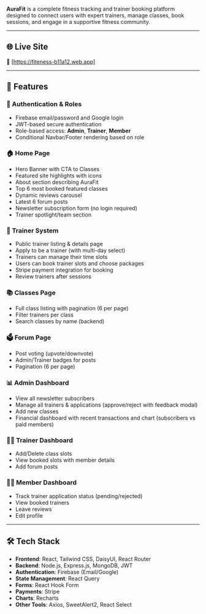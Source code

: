 **AuraFit** is a complete fitness tracking and trainer booking platform designed to connect users with expert trainers, manage classes, book sessions, and engage in a supportive fitness community.

---

## 🌐 Live Site

🔗 [https://fiteness-b11a12.web.app] 

---

## 🚀 Features

### 👤 Authentication & Roles
- Firebase email/password and Google login
- JWT-based secure authentication
- Role-based access: **Admin**, **Trainer**, **Member**
- Conditional Navbar/Footer rendering based on role

### 🏠 Home Page
- Hero Banner with CTA to Classes
- Featured site highlights with icons
- About section describing AuraFit
- Top 6 most booked featured classes
- Dynamic reviews carousel
- Latest 6 forum posts
- Newsletter subscription form (no login required)
- Trainer spotlight/team section

### 💪 Trainer System
- Public trainer listing & details page
- Apply to be a trainer (with multi-day select)
- Trainers can manage their time slots
- Users can book trainer slots and choose packages
- Stripe payment integration for booking
- Review trainers after sessions

### 📚 Classes Page
- Full class listing with pagination (6 per page)
- Filter trainers per class
- Search classes by name (backend)

### 🗳️ Forum Page
- Post voting (upvote/downvote)
- Admin/Trainer badges for posts
- Pagination (6 per page)

### 📊 Admin Dashboard
- View all newsletter subscribers
- Manage all trainers & applications (approve/reject with feedback modal)
- Add new classes
- Financial dashboard with recent transactions and chart (subscribers vs paid members)

### 🧑‍🏫 Trainer Dashboard
- Add/Delete class slots
- View booked slots with member details
- Add forum posts

### 👨‍🎓 Member Dashboard
- Track trainer application status (pending/rejected)
- View booked trainers
- Leave reviews
- Edit profile

---

## 🛠️ Tech Stack

- **Frontend**: React, Tailwind CSS, DaisyUI, React Router
- **Backend**: Node.js, Express.js, MongoDB, JWT
- **Authentication**: Firebase (Email/Google)
- **State Management**: React Query
- **Forms**: React Hook Form
- **Payments**: Stripe
- **Charts**: Recharts
- **Other Tools**: Axios, SweetAlert2, React Select

